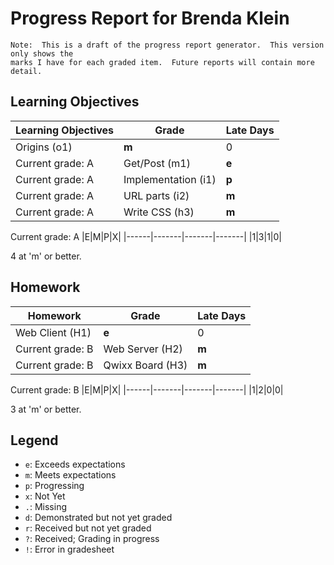 # Progress Report for Brenda Klein
    Note:  This is a draft of the progress report generator.  This version only shows the
    marks I have for each graded item.  Future reports will contain more detail.
## Learning Objectives
|Learning Objectives|Grade|Late Days|
|------|-------|-------|
|Origins (o1)|**m**|0|
Current grade:  A|Get/Post (m1)|**e**|0|
Current grade:  A|Implementation (i1)|**p**|0|
Current grade:  A|URL parts (i2)|**m**|0|
Current grade:  A|Write CSS (h3)|**m**|0|
Current grade:  A
|E|M|P|X|
|------|-------|-------|-------|
|1|3|1|0|

4 at 'm' or better.
## Homework
|Homework|Grade|Late Days|
|------|-------|-------|
|Web Client (H1)|**e**|0|
Current grade:  B|Web Server (H2)|**m**|0|
Current grade:  B|Qwixx Board (H3)|**m**|0|
Current grade:  B
|E|M|P|X|
|------|-------|-------|-------|
|1|2|0|0|

3 at 'm' or better.

## Legend 
* `e`: Exceeds expectations
* `m`: Meets expectations
* `p`: Progressing
* `x`: Not Yet
* `.`: Missing
* `d`: Demonstrated but not yet graded
* `r`: Received but not yet graded
* `?`: Received; Grading in progress
* `!`: Error in gradesheet
